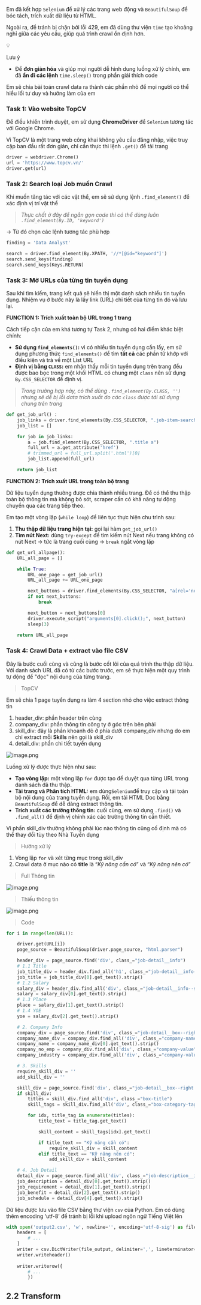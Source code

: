 Em đã kết hợp `Selenium` để xử lý các trang web động và `BeautifulSoup` để bóc tách, trích xuất dữ liệu từ HTML. 

Ngoài ra, để tránh bị chặn bởi lỗi 429, em đã dùng thư viện `time` tạo khoảng nghỉ giữa các yêu cầu, giúp quá trình crawl ổn định hơn.

<aside>
💡

Lưu ý

- Để **đơn giản hóa** và giúp mọi người dễ hình dung luồng xử lý chính, em đã **ẩn đi các lệnh** `time.sleep()` trong phần giải thích code
</aside>


Em sẽ chia bài toán crawl data ra thành các phần nhỏ để mọi người có thể hiểu lối tư duy và hướng làm của em

### Task 1: Vào website TopCV

Để điều khiển trình duyệt, em sử dụng **ChromeDriver** để `Selenium` tương tác với Google Chrome. 

Vì TopCV là một trang web công khai không yêu cầu đăng nhập, việc truy cập ban đầu rất đơn giản, chỉ cần thực thi lệnh `.get()` để tải trang

```python
driver = webdriver.Chrome()
url = 'https://www.topcv.vn/'
driver.get(url)
```

### Task 2: Search loại Job muốn Crawl

Khi muốn tăng tác với các vật thể, em sẽ sử dụng lệnh `.find_element()` để xác định vị trí vật thể

> *Thực chất ở đây để ngắn gọn code thì có thể dùng luôn `.find_element(By.ID, 'keyword')`*
> 

→ Từ đó chọn các lệnh tương tác phù hợp

```python
finding = 'Data Analyst'

search = driver.find_element(By.XPATH, '//*[@id="keyword"]')
search.send_keys(finding) 
search.send_keys(Keys.RETURN) 
```

### Task 3: Mở URLs của từng tin tuyển dụng

Sau khi tìm kiếm, trang kết quả sẽ hiển thị một danh sách nhiều tin tuyển dụng. Nhiệm vụ ở bước này là lấy link (URL) chi tiết của từng tin đó và lưu lại.

**FUNCTION 1: Trích xuất toàn bộ URL trong 1 trang** 

Cách tiếp cận của em khá tương tự Task 2, nhưng có hai điểm khác biệt chính:

- **Sử dụng `find_elements()`:** vì có nhiều tin tuyển dụng cần lấy, em sử dụng phương thức `find_elements()`  để tìm **tất cả** các phần tử khớp với điều kiện và trả về một List URL
- **Định vị bằng `CLASS`:** em nhận thấy mỗi tin tuyển dụng trên trang đều được bao bọc trong một khối HTML có chung một `class` nên sử dụng `By.CSS_SELECTOR` để định vị.

> *Trong trường hợp này, có thể dùng `.find_element(By.CLASS, '')` nhưng sẽ dễ bị lỗi data trích xuất do các `class` được tái sử dụng chung trên trang*
> 

```python
def get_job_url() : 
    job_links = driver.find_elements(By.CSS_SELECTOR, ".job-item-search-result")
    job_list = []

    for job in job_links:
        a = job.find_element(By.CSS_SELECTOR, ".title a")
        full_url = a.get_attribute('href')
        # trimmed_url = full_url.split('.html')[0]
        job_list.append(full_url)

    return job_list
```

**FUNCTION 2: Trích xuất URL trong toàn bộ trang** 

Dữ liệu tuyển dụng thường được chia thành nhiều trang. Để có thể thu thập toàn bộ thông tin mà không bỏ sót, scraper cần có khả năng tự động chuyển qua các trang tiếp theo.

Em tạo một vòng lặp (`while loop`) để liên tục thực hiện chu trình sau:

1. **Thu thập dữ liệu trang hiện tại:** gọi lại hàm `get_job_url()` 
2. **Tìm nút Next:** dùng `try-except` để tìm kiếm nút Next nếu trang không có nút Next → tức là trang cuối cùng →  `break` ngắt vòng lặp

```python
def get_url_allpage():    
    URL_all_page = []

    while True:
        URL_one_page = get_job_url()
        URL_all_page += URL_one_page

        next_buttons = driver.find_elements(By.CSS_SELECTOR, "a[rel='next']")       
        if not next_buttons:
            break  

        next_button = next_buttons[0]
        driver.execute_script("arguments[0].click();", next_button)
        sleep(3)
        
    return URL_all_page
```

### Task 4: Crawl Data + extract vào file CSV

Đây là bước cuối cùng và cũng là bước cốt lõi của quá trình thu thập dữ liệu. Với danh sách URL đã có từ các bước trước, em sẽ thực hiện một quy trình tự động để "đọc" nội dung của từng trang.

> TopCV
> 

Em sẽ chia 1 page tuyển dụng ra làm 4 section nhỏ cho việc extract thông tin

1. header_div: phần header trên cùng
2. company_div: phần thông tin công ty ở góc trên bên phải
3. skill_div: đây là phần khoanh đỏ ở phía dưới company_div nhưng do em chỉ extract mỗi **Skills** nên gọi là skill_div
4. detail_div: phần chi tiết tuyển dụng

![image.png](attachment:971171ec-9815-4e98-ad4f-fe04ba8882c7:image.png)

Luồng xử lý được thực hiện như sau:

- **Tạo vòng lặp:** một vòng lặp `for` được tạo để duyệt qua từng URL trong danh sách đã thu thập.
- **Tải trang và Phân tích HTML:** em dùng`Selenium`để truy cập và tải toàn bộ nội dung của trang tuyển dụng. Rồi, em tải HTML Doc bằng `BeautifulSoup` để dễ dàng extract thông tin.
- **Trích xuất các trường thông tin:** cuối cùng, em sử dụng `.find()` và `.find_all()` để định vị chính xác các trường thông tin cần thiết.

Vì phần skill_div thường không phải lúc nào thông tin cũng cố định mà có thể thay đổi tùy theo Nhà Tuyển dụng

> Hướng xử lý
> 
1. Vòng lặp `for` và xét từng mục trong skill_div 
2. Crawl data ở mục nào có **title** là “*Kỹ năng cần có*” và “*Kỹ năng nên có*” 

> Full Thông tin
> 

![image.png](attachment:62c87e05-9ff1-4c70-9233-dcb6e66c4787:image.png)

> Thiếu thông tin
> 

![image.png](attachment:0ea9db32-eab4-4d24-94f7-f3eccb64330b:image.png)

> Code
> 

```python
for i in range(len(URL)):

    driver.get(URL[i])
    page_source = BeautifulSoup(driver.page_source, "html.parser")

    header_div = page_source.find('div', class_="job-detail__info") 
    # 1.1 Title
    job_title_div = header_div.find_all('h1', class_="job-detail__info--title")
    job_title = job_title_div[0].get_text().strip()
    # 1.2 Salary
    salary_div = header_div.find_all('div', class_="job-detail__info--section-content-value")
    salary = salary_div[0].get_text().strip()
    # 1.3 Place
    place = salary_div[1].get_text().strip()
    # 1.4 YOE
    yoe = salary_div[2].get_text().strip()

    # 2. Company Info
    company_div = page_source.find('div', class_="job-detail__box--right job-detail__company")
    company_name_div = company_div.find_all('div', class_="company-name")
    company_name = company_name_div[0].get_text().strip()
    company_no_emp = company_div.find_all('div', class_="company-value")[0].get_text().strip()
    company_industry = company_div.find_all('div', class_="company-value")[1].get_text().strip()

    # 3. Skills
    require_skill_div = ''
    add_skill_div = ''

    skill_div = page_source.find('div', class_="job-detail__box--right job-detail__body-right--item job-detail__body-right--box-category")
    if skill_div:
        titles = skill_div.find_all('div', class_="box-title")
        skill_tags = skill_div.find_all('div', class_="box-category-tags")

        for idx, title_tag in enumerate(titles):
            title_text = title_tag.get_text()

            skill_content = skill_tags[idx].get_text()

            if title_text == "Kỹ năng cần có":
                require_skill_div = skill_content
            elif title_text == "Kỹ năng nên có":
                add_skill_div = skill_content

    # 4. Job Detail
    detail_div = page_source.find_all('div', class_="job-description__item")
    job_description = detail_div[0].get_text().strip()
    job_requirement = detail_div[1].get_text().strip()
    job_benefit = detail_div[2].get_text().strip()
    job_schedule = detail_div[4].get_text().strip()
```

Dữ liệu được lưu vào file CSV bằng thư viện `csv` của Python. Em có dùng thêm encoding ‘utf-8’ để tránh bị lỗi khi upload ngôn ngữ Tiếng Việt lên

```python
with open('output2.csv', 'w', newline='', encoding='utf-8-sig') as file_output:
    headers = [
		# ...
    ]
    writer = csv.DictWriter(file_output, delimiter=',', lineterminator='\n', fieldnames=headers)
    writer.writeheader()
    
    writer.writerow({
		# ...
        })
```

## 2.2 Transform
